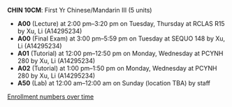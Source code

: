 **CHIN 10CM**: First Yr Chinese/Mandarin III (5 units)

- **A00** (Lecture) at 2:00 pm–3:20 pm on Tuesday, Thursday at RCLAS R15 by Xu, Li (A14295234)
- **A00** (Final Exam) at 3:00 pm–5:59 pm on Tuesday at SEQUO 148 by Xu, Li (A14295234)
- **A01** (Tutorial) at 12:00 pm–12:50 pm on Monday, Wednesday at PCYNH 280 by Xu, Li (A14295234)
- **A02** (Tutorial) at 1:00 pm–1:50 pm on Monday, Wednesday at PCYNH 280 by Xu, Li (A14295234)
- **A50** (Lab) at 12:00 am–12:00 am on Sunday (location TBA) by staff

[Enrollment numbers over time](./CHIN10CM.tsv)
